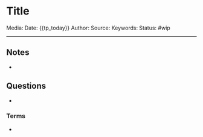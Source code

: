 # Title
Media:
Date: {{tp_today}}
Author:
Source:
Keywords:
Status: #wip

---
## Notes
<!-- Summarize my thoughts -->
- 

## Questions
<!-- Relevant questions to consider -->
- 

### Terms
<!-- Links to definition pages -->
-
